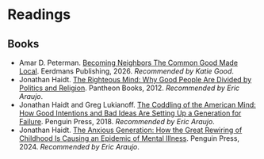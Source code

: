 # Readings

## Books

- Amar D. Peterman. [Becoming Neighbors The Common Good Made Local](https://www.eerdmans.com/9780802884121/becoming-neighbors/). Eerdmans Publishing, 2026. *Recommended by Katie Good*.
- Jonathan Haidt. [The Righteous Mind: Why Good People Are Divided by Politics and Religion](https://www.amazon.com/Righteous-Mind-Divided-Politics-Religion/dp/0307455777). Pantheon Books, 2012. *Recommended by Eric Araujo*.
- Jonathan Haidt and Greg Lukianoff. [The Coddling of the American Mind: How Good Intentions and Bad Ideas Are Setting Up a Generation for Failure](https://a.co/d/aV7NLOh). Penguin Press, 2018. *Recommended by Eric Araujo*.
- Jonathan Haidt. [The Anxious Generation: How the Great Rewiring of Childhood Is Causing an Epidemic of Mental Illness](https://www.amazon.com/Anxious-Generation-Rewiring-Childhood-Epidemic/dp/0593655036). Penguin Press, 2024. *Recommended by Eric Araujo*.
